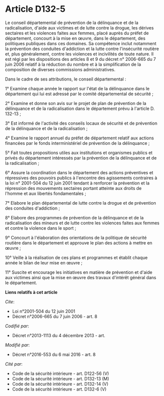# Article D132-5

Le conseil départemental de prévention de la délinquance et de la radicalisation, d'aide aux victimes et de lutte contre la
drogue, les dérives sectaires et les violences faites aux femmes, placé auprès du préfet de département, concourt à la mise
en œuvre, dans le département, des politiques publiques dans ces domaines. Sa compétence inclut notamment la prévention des
conduites d'addiction et la lutte contre l'insécurité routière et, plus généralement, contre les violences et incivilités de
toute nature. Il est régi par les dispositions des articles 8 et 9 du décret n° 2006-665 du 7 juin 2006 relatif à la
réduction du nombre et à la simplification de la composition de diverses commissions administratives. 

Dans le cadre de ses attributions, le conseil départemental : 

1° Examine chaque année le rapport sur l'état de la délinquance dans le département qui lui est adressé par le comité
départemental de sécurité ; 

2° Examine et donne son avis sur le projet de plan de prévention de la délinquance et de la radicalisation dans le
département prévu à l'article D. 132-13 ; 

3° Est informé de l'activité des conseils locaux de sécurité et de prévention de la délinquance et de la radicalisation ; 

4° Examine le rapport annuel du préfet de département relatif aux actions financées par le fonds interministériel de
prévention de la délinquance ; 

5° Fait toutes propositions utiles aux institutions et organismes publics et privés du département intéressés par la
prévention de la délinquance et de la radicalisation ; 

6° Assure la coordination dans le département des actions préventives et répressives des pouvoirs publics à l'encontre des
agissements contraires à la loi n° 2001-504 du 12 juin 2001 tendant à renforcer la prévention et la répression des mouvements
sectaires portant atteinte aux droits de l'homme et aux libertés fondamentales ; 

7° Elabore le plan départemental de lutte contre la drogue et de prévention des conduites d'addiction ; 

8° Elabore des programmes de prévention de la délinquance et de la radicalisation des mineurs et de lutte contre les
violences faites aux femmes et contre la violence dans le sport ; 

9° Concourt à l'élaboration des orientations de la politique de sécurité routière dans le département et approuve le plan des
actions à mettre en œuvre ; 

10° Veille à la réalisation de ces plans et programmes et établit chaque année le bilan de leur mise en œuvre ; 

11° Suscite et encourage les initiatives en matière de prévention et d'aide aux victimes ainsi que la mise en œuvre des
travaux d'intérêt général dans le département.

**Liens relatifs à cet article**

_Cite_:

  - Loi n°2001-504 du 12 juin 2001
  - Décret n°2006-665 du 7 juin 2006 - art. 8

_Codifié par_:

  - Décret n°2013-1113 du 4 décembre 2013 - art.

_Modifié par_:

  - Décret n°2016-553 du 6 mai 2016 - art. 8

_Cité par_:

  - Code de la sécurité intérieure - art. D122-56 (V)
  - Code de la sécurité intérieure - art. D132-13 (M)
  - Code de la sécurité intérieure - art. D132-14 (V)
  - Code de la sécurité intérieure - art. D132-6 (V)
